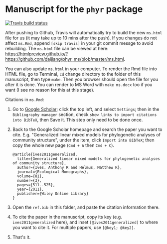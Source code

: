 # Manuscript for the `phyr` package

[![Travis build status](https://travis-ci.org/daijiang/phyr_ms.svg?branch=master)](https://travis-ci.org/daijiang/phyr_ms)

After pushing to Github, Travis will automatically try to build the new `ms.html` file for us (it may take up to 10 mins after the push). If you changes do not affect `ms.Rmd`, append `[skip travis]` in your git commit messge to avoid rebuilding. The `ms.html` file can be viewed at here: <https://htmlpreview.github.io/?https://github.com/daijiang/phyr_ms/blob/master/ms.html>.

You can also update `ms.html` in your computer. To render the Rmd file into HTML file, go to Terminal, `cd` change directory to the folder of this manuscript, then type `make`. Then you browser should open the file for you after it is done. You can render to MS Word with `make ms.docx` too if you want (I see no reason for this at this stage).

Citations in `ms.Rmd`:

1. Go to [Google Scholar](https://scholar.google.com); click the top left, and select `Settings`; then in the `Bibliography manager` section, check `show links to import citations into BibTeX`, then Save it. This step only need to be done once.
2. Back to the Google Scholar homepage and search the paper you want to cite. E.g. "Generalized linear mixed models for phylogenetic analyses of community structure", under the item, click `Import into BibTeX`; then copy the whole new page (`Cmd + A` then `Cmd + C`).

    ```
    @article{ives2011generalized,
      title={Generalized linear mixed models for phylogenetic analyses of community structure},
      author={Ives, Anthony R and Helmus, Matthew R},
      journal={Ecological Monographs},
      volume={81},
      number={3},
      pages={511--525},
      year={2011},
      publisher={Wiley Online Library}
    }
    ```

3. Open the `ref.bib` in this folder, and paste the citation information there.
4. To cite the paper in the manuscript, copy its key (e.g. `ives2011generalized` here), and inset `[@ives2011generalized]` to where you want to cite it. For multiple papers, use `[@key1; @key2]`.
5. That's it.


